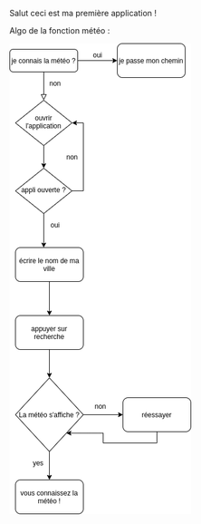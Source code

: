 Salut ceci est ma première application !

Algo de la fonction météo :

![image](draw/algoMeteoApp.png)